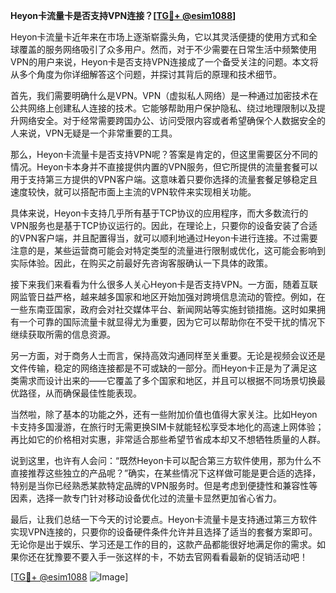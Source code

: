**Heyon卡流量卡是否支持VPN连接？[[TG💪+ @esim1088](https://t.me/s/esim1088)]**

Heyon卡流量卡近年来在市场上逐渐崭露头角，它以其灵活便捷的使用方式和全球覆盖的服务网络吸引了众多用户。然而，对于不少需要在日常生活中频繁使用VPN的用户来说，Heyon卡是否支持VPN连接成了一个备受关注的问题。本文将从多个角度为你详细解答这个问题，并探讨其背后的原理和技术细节。

首先，我们需要明确什么是VPN。VPN（虚拟私人网络）是一种通过加密技术在公共网络上创建私人连接的技术。它能够帮助用户保护隐私、绕过地理限制以及提升网络安全。对于经常需要跨国办公、访问受限内容或者希望确保个人数据安全的人来说，VPN无疑是一个非常重要的工具。

那么，Heyon卡流量卡是否支持VPN呢？答案是肯定的，但这里需要区分不同的情况。Heyon卡本身并不直接提供内置的VPN服务，但它所提供的流量套餐可以用于支持第三方提供的VPN客户端。这意味着只要你选择的流量套餐足够稳定且速度较快，就可以搭配市面上主流的VPN软件来实现相关功能。

具体来说，Heyon卡支持几乎所有基于TCP协议的应用程序，而大多数流行的VPN服务也是基于TCP协议运行的。因此，在理论上，只要你的设备安装了合适的VPN客户端，并且配置得当，就可以顺利地通过Heyon卡进行连接。不过需要注意的是，某些运营商可能会对特定类型的流量进行限制或优化，这可能会影响到实际体验。因此，在购买之前最好先咨询客服确认一下具体的政策。

接下来我们来看看为什么很多人关心Heyon卡是否支持VPN。一方面，随着互联网监管日益严格，越来越多国家和地区开始加强对跨境信息流动的管控。例如，在一些东南亚国家，政府会对社交媒体平台、新闻网站等实施封锁措施。这时如果拥有一个可靠的国际流量卡就显得尤为重要，因为它可以帮助你在不受干扰的情况下继续获取所需的信息资源。

另一方面，对于商务人士而言，保持高效沟通同样至关重要。无论是视频会议还是文件传输，稳定的网络连接都是不可或缺的一部分。而Heyon卡正是为了满足这类需求而设计出来的——它覆盖了多个国家和地区，并且可以根据不同场景切换最优路径，从而确保最佳性能表现。

当然啦，除了基本的功能之外，还有一些附加价值也值得大家关注。比如Heyon卡支持多国漫游，在旅行时无需更换SIM卡就能轻松享受本地化的高速上网体验；再比如它的价格相对实惠，非常适合那些希望节省成本却又不想牺牲质量的人群。

说到这里，也许有人会问：“既然Heyon卡可以配合第三方软件使用，那为什么不直接推荐这些独立的产品呢？”确实，在某些情况下这样做可能是更合适的选择，特别是当你已经熟悉某款特定品牌的VPN服务时。但是考虑到便捷性和兼容性等因素，选择一款专门针对移动设备优化过的流量卡显然更加省心省力。

最后，让我们总结一下今天的讨论要点。Heyon卡流量卡是支持通过第三方软件实现VPN连接的，只要你的设备硬件条件允许并且选择了适当的套餐方案即可。无论你是出于娱乐、学习还是工作的目的，这款产品都能很好地满足你的需求。如果你还在犹豫要不要入手一张这样的卡，不妨去官网看看最新的促销活动吧！

[[TG💪+ @esim1088](https://t.me/s/esim1088) ![Image](https://i.postimg.cc/4NQfJmqS/Snipaste-2025-05-13-00-14-12.png)]